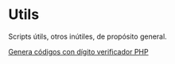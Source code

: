 Utils
=====

Scripts útils, otros inútiles, de propósito general.

[Genera códigos con dígito verificador PHP](codigo-verificador-base10.php)

